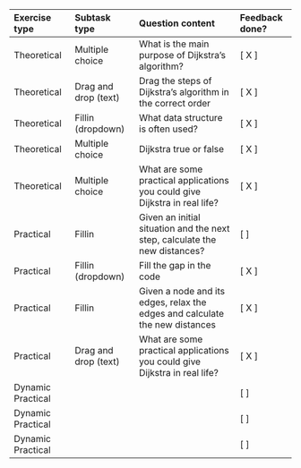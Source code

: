 | Exercise type | Subtask type | Question content | Feedback done? |
| :------------ | :----------- | :--------------- | :------------- |
| Theoretical              | Multiple choice             | What is the main purpose of Dijkstra’s algorithm?                 | [ X ] |
| Theoretical              | Drag and drop (text)        | Drag the steps of Dijkstra’s algorithm in the correct order                 | [ X ] |
| Theoretical              | Fillin (dropdown)           | What data structure is often used?                 | [ X ] |
| Theoretical              | Multiple choice             | Dijkstra true or false                 | [ X ] |
| Theoretical              | Multiple choice             | What are some practical applications you could give Dijkstra in real life?                 | [ X ] |
| Practical                | Fillin                      | Given an initial situation and the next step, calculate the new distances?                 | [ ] |
| Practical                | Fillin (dropdown)           | Fill the gap in the code                 | [ X ] |
| Practical                | Fillin                      | Given a node and its edges, relax the edges and calculate the new distances                 | [ X ] |
| Practical                | Drag and drop (text)        | What are some practical applications you could give Dijkstra in real life?                 | [ X ] |
| Dynamic Practical        |              |                  | [ ] |
| Dynamic Practical        |              |                  | [ ] |
| Dynamic Practical        |              |                  | [ ] |
